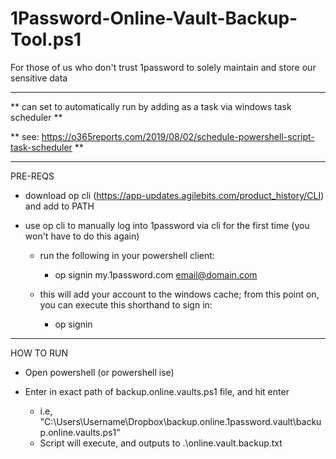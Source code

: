 # 1Password-Online-Vault-Backup-Tool.ps1

For those of us who don't trust 1password to solely maintain and store our sensitive data

------------------------------------

** can set to automatically run by adding as a task via windows task scheduler **

** see: https://o365reports.com/2019/08/02/schedule-powershell-script-task-scheduler **

------------------------------------

 PRE-REQS                     

 * download op cli (https://app-updates.agilebits.com/product_history/CLI) and add to PATH

 * use op cli to manually log into 1password via cli for the first time (you won't have to do this again)
   
   * run the following in your powershell client: 
        
     * op signin my.1password.com email@domain.com

   * this will add your account to the windows cache; from this point on, you can execute this shorthand to sign in: 
        
     * op signin

------------------------------------

 HOW TO RUN

- Open powershell (or powershell ise)

- Enter in exact path of backup.online.vaults.ps1 file, and hit enter 
  * i.e, "C:\Users\Username\Dropbox\backup.online.1password.vault\backup.online.vaults.ps1"
  * Script will execute, and outputs to .\online.vault.backup.txt
